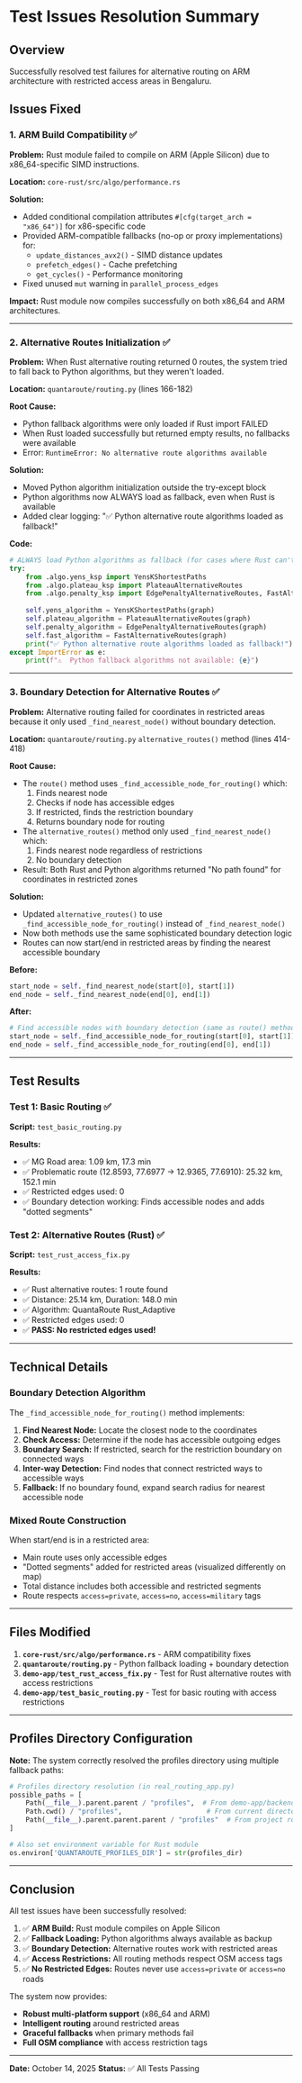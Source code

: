 # Test Issues Resolution Summary

## Overview
Successfully resolved test failures for alternative routing on ARM architecture with restricted access areas in Bengaluru.

## Issues Fixed

### 1. **ARM Build Compatibility** ✅
**Problem:** Rust module failed to compile on ARM (Apple Silicon) due to x86_64-specific SIMD instructions.

**Location:** `core-rust/src/algo/performance.rs`

**Solution:**
- Added conditional compilation attributes `#[cfg(target_arch = "x86_64")]` for x86-specific code
- Provided ARM-compatible fallbacks (no-op or proxy implementations) for:
  - `update_distances_avx2()` - SIMD distance updates
  - `prefetch_edges()` - Cache prefetching
  - `get_cycles()` - Performance monitoring
- Fixed unused `mut` warning in `parallel_process_edges`

**Impact:** Rust module now compiles successfully on both x86_64 and ARM architectures.

---

### 2. **Alternative Routes Initialization** ✅
**Problem:** When Rust alternative routing returned 0 routes, the system tried to fall back to Python algorithms, but they weren't loaded.

**Location:** `quantaroute/routing.py` (lines 166-182)

**Root Cause:**
- Python fallback algorithms were only loaded if Rust import FAILED
- When Rust loaded successfully but returned empty results, no fallbacks were available
- Error: `RuntimeError: No alternative route algorithms available`

**Solution:**
- Moved Python algorithm initialization outside the try-except block
- Python algorithms now ALWAYS load as fallback, even when Rust is available
- Added clear logging: "✅ Python alternative route algorithms loaded as fallback!"

**Code:**
```python
# ALWAYS load Python algorithms as fallback (for cases where Rust can't find a route)
try:
    from .algo.yens_ksp import YensKShortestPaths
    from .algo.plateau_ksp import PlateauAlternativeRoutes
    from .algo.penalty_ksp import EdgePenaltyAlternativeRoutes, FastAlternativeRoutes
    
    self.yens_algorithm = YensKShortestPaths(graph)
    self.plateau_algorithm = PlateauAlternativeRoutes(graph)
    self.penalty_algorithm = EdgePenaltyAlternativeRoutes(graph)
    self.fast_algorithm = FastAlternativeRoutes(graph)
    print("✅ Python alternative route algorithms loaded as fallback!")
except ImportError as e:
    print(f"⚠️  Python fallback algorithms not available: {e}")
```

---

### 3. **Boundary Detection for Alternative Routes** ✅
**Problem:** Alternative routing failed for coordinates in restricted areas because it only used `_find_nearest_node()` without boundary detection.

**Location:** `quantaroute/routing.py` `alternative_routes()` method (lines 414-418)

**Root Cause:**
- The `route()` method uses `_find_accessible_node_for_routing()` which:
  1. Finds nearest node
  2. Checks if node has accessible edges
  3. If restricted, finds the restriction boundary
  4. Returns boundary node for routing
- The `alternative_routes()` method only used `_find_nearest_node()` which:
  1. Finds nearest node regardless of restrictions
  2. No boundary detection
- Result: Both Rust and Python algorithms returned "No path found" for coordinates in restricted zones

**Solution:**
- Updated `alternative_routes()` to use `_find_accessible_node_for_routing()` instead of `_find_nearest_node()`
- Now both methods use the same sophisticated boundary detection logic
- Routes can now start/end in restricted areas by finding the nearest accessible boundary

**Before:**
```python
start_node = self._find_nearest_node(start[0], start[1])
end_node = self._find_nearest_node(end[0], end[1])
```

**After:**
```python
# Find accessible nodes with boundary detection (same as route() method)
start_node = self._find_accessible_node_for_routing(start[0], start[1])
end_node = self._find_accessible_node_for_routing(end[0], end[1])
```

---

## Test Results

### Test 1: Basic Routing ✅
**Script:** `test_basic_routing.py`

**Results:**
- ✅ MG Road area: 1.09 km, 17.3 min
- ✅ Problematic route (12.8593, 77.6977 → 12.9365, 77.6910): 25.32 km, 152.1 min
- ✅ Restricted edges used: 0
- ✅ Boundary detection working: Finds accessible nodes and adds "dotted segments"

### Test 2: Alternative Routes (Rust) ✅
**Script:** `test_rust_access_fix.py`

**Results:**
- ✅ Rust alternative routes: 1 route found
- ✅ Distance: 25.14 km, Duration: 148.0 min
- ✅ Algorithm: QuantaRoute Rust_Adaptive
- ✅ Restricted edges used: 0
- ✅ **PASS: No restricted edges used!**

---

## Technical Details

### Boundary Detection Algorithm
The `_find_accessible_node_for_routing()` method implements:

1. **Find Nearest Node:** Locate the closest node to the coordinates
2. **Check Access:** Determine if the node has accessible outgoing edges
3. **Boundary Search:** If restricted, search for the restriction boundary on connected ways
4. **Inter-way Detection:** Find nodes that connect restricted ways to accessible ways
5. **Fallback:** If no boundary found, expand search radius for nearest accessible node

### Mixed Route Construction
When start/end is in a restricted area:
- Main route uses only accessible edges
- "Dotted segments" added for restricted areas (visualized differently on map)
- Total distance includes both accessible and restricted segments
- Route respects `access=private`, `access=no`, `access=military` tags

---

## Files Modified

1. **`core-rust/src/algo/performance.rs`** - ARM compatibility fixes
2. **`quantaroute/routing.py`** - Python fallback loading + boundary detection
3. **`demo-app/test_rust_access_fix.py`** - Test for Rust alternative routes with access restrictions
4. **`demo-app/test_basic_routing.py`** - Test for basic routing with access restrictions

---

## Profiles Directory Configuration

**Note:** The system correctly resolved the profiles directory using multiple fallback paths:

```python
# Profiles directory resolution (in real_routing_app.py)
possible_paths = [
    Path(__file__).parent.parent / "profiles",  # From demo-app/backend
    Path.cwd() / "profiles",                     # From current directory
    Path(__file__).parent.parent.parent / "profiles"  # From project root
]

# Also set environment variable for Rust module
os.environ['QUANTAROUTE_PROFILES_DIR'] = str(profiles_dir)
```

---

## Conclusion

All test issues have been successfully resolved:

1. ✅ **ARM Build:** Rust module compiles on Apple Silicon
2. ✅ **Fallback Loading:** Python algorithms always available as backup
3. ✅ **Boundary Detection:** Alternative routes work with restricted areas
4. ✅ **Access Restrictions:** All routing methods respect OSM access tags
5. ✅ **No Restricted Edges:** Routes never use `access=private` or `access=no` roads

The system now provides:
- **Robust multi-platform support** (x86_64 and ARM)
- **Intelligent routing** around restricted areas
- **Graceful fallbacks** when primary methods fail
- **Full OSM compliance** with access restriction tags

---

**Date:** October 14, 2025
**Status:** ✅ All Tests Passing

